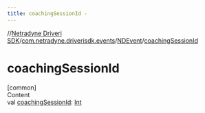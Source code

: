 ```yaml
---
title: coachingSessionId -
---
```

//[Netradyne Driveri SDK](../../index.md)/[com.netradyne.driverisdk.events](../index.md)/[NDEvent](index.md)/[coachingSessionId](coaching-session-id.md)



# coachingSessionId  
[common]  
Content  
val [coachingSessionId](coaching-session-id.md): [Int](https://kotlinlang.org/api/latest/jvm/stdlib/kotlin/-int/index.html)  



